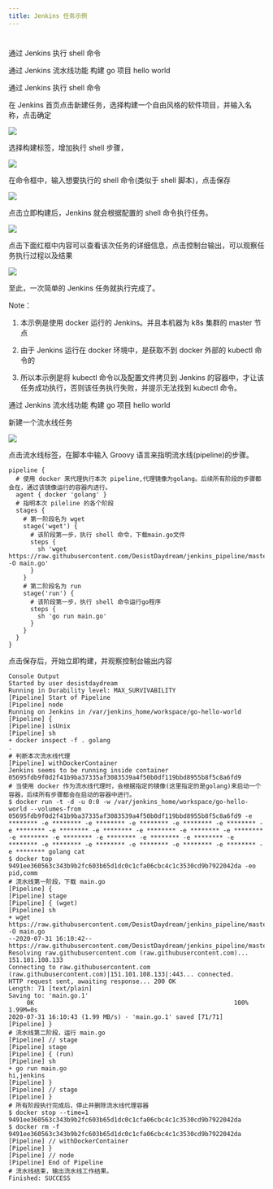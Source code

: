 ```yaml
---
title: Jenkins 任务示例
---
```


#

通过 Jenkins 执行 shell 命令

通过 Jenkins 流水线功能 构建 go 项目 hello world

通过 Jenkins 执行 shell 命令

在 Jenkins 首页点击新建任务，选择构建一个自由风格的软件项目，并输入名称，点击确定

![](https://notes-learning.oss-cn-beijing.aliyuncs.com/zab1lx/1616077848094-96bfa9b9-8514-46db-ac32-6f2155bc57a4.jpeg)

选择构建标签，增加执行 shell 步骤，

![](https://notes-learning.oss-cn-beijing.aliyuncs.com/zab1lx/1616077848109-395b9055-45e1-4fe1-81a9-b37dcee6b2b9.jpeg)

在命令框中，输入想要执行的 shell 命令(类似于 shell 脚本)，点击保存

![](https://notes-learning.oss-cn-beijing.aliyuncs.com/zab1lx/1616077848105-6278dba5-7768-4937-9112-bc73e552a7ad.jpeg)

点击立即构建后，Jenkins 就会根据配置的 shell 命令执行任务。

![](https://notes-learning.oss-cn-beijing.aliyuncs.com/zab1lx/1616077848120-db58946b-bd06-4bc8-ad3e-bda7771d493c.jpeg)

点击下面红框中内容可以查看该次任务的详细信息，点击控制台输出，可以观察任务执行过程以及结果

![](https://notes-learning.oss-cn-beijing.aliyuncs.com/zab1lx/1616077848107-37f21311-066a-4ec3-a9e8-091186e22181.jpeg)

至此，一次简单的 Jenkins 任务就执行完成了。

Note：

1. 本示例是使用 docker 运行的 Jenkins。并且本机器为 k8s 集群的 master 节点

2. 由于 Jenkins 运行在 docker 环境中，是获取不到 docker 外部的 kubectl 命令的

3. 所以本示例是将 kubectl 命令以及配置文件拷贝到 Jenkins 的容器中，才让该任务成功执行，否则该任务执行失败，并提示无法找到 kubectl 命令。

通过 Jenkins 流水线功能 构建 go 项目 hello world

新建一个流水线任务

![](https://notes-learning.oss-cn-beijing.aliyuncs.com/zab1lx/1616077848144-9811b384-6531-4994-87ef-b9e8bc660e90.jpeg)

点击流水线标签，在脚本中输入 Groovy 语言来指明流水线(pipeline)的步骤。

    pipeline {
      # 使用 docker 来代理执行本次 pipeline,代理镜像为golang。后续所有阶段的步骤都会在，通过该镜像运行的容器内进行。
      agent { docker 'golang' }
      # 指明本次 pileline 的各个阶段
      stages {
        # 第一阶段名为 wget
        stage('wget') {
          # 该阶段第一步，执行 shell 命令，下载main.go文件
          steps {
            sh 'wget https://raw.githubusercontent.com/DesistDaydream/jenkins_pipeline/master/main.go -O main.go'
          }
        }
        # 第二阶段名为 run
        stage('run') {
          # 该阶段第一步，执行 shell 命令运行go程序
          steps {
            sh 'go run main.go'
          }
        }
      }
    }

点击保存后，开始立即构建，并观察控制台输出内容

    Console Output
    Started by user desistdaydream
    Running in Durability level: MAX_SURVIVABILITY
    [Pipeline] Start of Pipeline
    [Pipeline] node
    Running on Jenkins in /var/jenkins_home/workspace/go-hello-world
    [Pipeline] {
    [Pipeline] isUnix
    [Pipeline] sh
    + docker inspect -f . golang
    .
    # 判断本次流水线代理
    [Pipeline] withDockerContainer
    Jenkins seems to be running inside container 05695fdb9f0d2f41b9ba37335af3083539a4f50b0df119bbd8955b8f5c8a6fd9
    # 当使用 docker 作为流水线代理时，会根据指定的镜像(这里指定的是golang)来启动一个容器，后续所有步骤都会在启动的容器中进行。
    $ docker run -t -d -u 0:0 -w /var/jenkins_home/workspace/go-hello-world --volumes-from 05695fdb9f0d2f41b9ba37335af3083539a4f50b0df119bbd8955b8f5c8a6fd9 -e ******** -e ******** -e ******** -e ******** -e ******** -e ******** -e ******** -e ******** -e ******** -e ******** -e ******** -e ******** -e ******** -e ******** -e ******** -e ******** -e ******** -e ******** -e ******** -e ******** -e ******** -e ******** -e ******** -e ******** golang cat
    $ docker top 9491ee360563c343b9b2fc603b65d1dc0c1cfa06cbc4c1c3530cd9b7922042da -eo pid,comm
    # 流水线第一阶段，下载 main.go
    [Pipeline] {
    [Pipeline] stage
    [Pipeline] { (wget)
    [Pipeline] sh
    + wget https://raw.githubusercontent.com/DesistDaydream/jenkins_pipeline/master/main.go -O main.go
    --2020-07-31 16:10:42--  https://raw.githubusercontent.com/DesistDaydream/jenkins_pipeline/master/main.go
    Resolving raw.githubusercontent.com (raw.githubusercontent.com)... 151.101.108.133
    Connecting to raw.githubusercontent.com (raw.githubusercontent.com)|151.101.108.133|:443... connected.
    HTTP request sent, awaiting response... 200 OK
    Length: 71 [text/plain]
    Saving to: 'main.go.1'
         0K                                                       100% 1.99M=0s
    2020-07-31 16:10:43 (1.99 MB/s) - 'main.go.1' saved [71/71]
    [Pipeline] }
    # 流水线第二阶段，运行 main.go
    [Pipeline] // stage
    [Pipeline] stage
    [Pipeline] { (run)
    [Pipeline] sh
    + go run main.go
    hi,jenkins
    [Pipeline] }
    [Pipeline] // stage
    [Pipeline] }
    # 所有阶段执行完成后，停止并删除流水线代理容器
    $ docker stop --time=1 9491ee360563c343b9b2fc603b65d1dc0c1cfa06cbc4c1c3530cd9b7922042da
    $ docker rm -f 9491ee360563c343b9b2fc603b65d1dc0c1cfa06cbc4c1c3530cd9b7922042da
    [Pipeline] // withDockerContainer
    [Pipeline] }
    [Pipeline] // node
    [Pipeline] End of Pipeline
    # 流水线结束，输出流水线工作结果。
    Finished: SUCCESS
